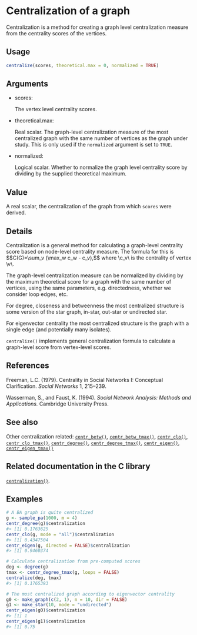 # Centralization of a graph

Centralization is a method for creating a graph level centralization
measure from the centrality scores of the vertices.

## Usage

``` r
centralize(scores, theoretical.max = 0, normalized = TRUE)
```

## Arguments

- scores:

  The vertex level centrality scores.

- theoretical.max:

  Real scalar. The graph-level centralization measure of the most
  centralized graph with the same number of vertices as the graph under
  study. This is only used if the `normalized` argument is set to
  `TRUE`.

- normalized:

  Logical scalar. Whether to normalize the graph level centrality score
  by dividing by the supplied theoretical maximum.

## Value

A real scalar, the centralization of the graph from which `scores` were
derived.

## Details

Centralization is a general method for calculating a graph-level
centrality score based on node-level centrality measure. The formula for
this is \$\$C(G)=\sum_v (\max_w c_w - c_v),\$\$ where \\c_v\\ is the
centrality of vertex \\v\\.

The graph-level centralization measure can be normalized by dividing by
the maximum theoretical score for a graph with the same number of
vertices, using the same parameters, e.g. directedness, whether we
consider loop edges, etc.

For degree, closeness and betweenness the most centralized structure is
some version of the star graph, in-star, out-star or undirected star.

For eigenvector centrality the most centralized structure is the graph
with a single edge (and potentially many isolates).

`centralize()` implements general centralization formula to calculate a
graph-level score from vertex-level scores.

## References

Freeman, L.C. (1979). Centrality in Social Networks I: Conceptual
Clarification. *Social Networks* 1, 215–239.

Wasserman, S., and Faust, K. (1994). *Social Network Analysis: Methods
and Applications.* Cambridge University Press.

## See also

Other centralization related:
[`centr_betw()`](https://r.igraph.org/reference/centr_betw.md),
[`centr_betw_tmax()`](https://r.igraph.org/reference/centr_betw_tmax.md),
[`centr_clo()`](https://r.igraph.org/reference/centr_clo.md),
[`centr_clo_tmax()`](https://r.igraph.org/reference/centr_clo_tmax.md),
[`centr_degree()`](https://r.igraph.org/reference/centr_degree.md),
[`centr_degree_tmax()`](https://r.igraph.org/reference/centr_degree_tmax.md),
[`centr_eigen()`](https://r.igraph.org/reference/centr_eigen.md),
[`centr_eigen_tmax()`](https://r.igraph.org/reference/centr_eigen_tmax.md)

## Related documentation in the C library

[`centralization()`](https://igraph.org/c/html/latest/igraph-Structural.html#igraph_centralization).

## Examples

``` r
# A BA graph is quite centralized
g <- sample_pa(1000, m = 4)
centr_degree(g)$centralization
#> [1] 0.1763625
centr_clo(g, mode = "all")$centralization
#> [1] 0.4347504
centr_eigen(g, directed = FALSE)$centralization
#> [1] 0.9460374

# Calculate centralization from pre-computed scores
deg <- degree(g)
tmax <- centr_degree_tmax(g, loops = FALSE)
centralize(deg, tmax)
#> [1] 0.1765393

# The most centralized graph according to eigenvector centrality
g0 <- make_graph(c(2, 1), n = 10, dir = FALSE)
g1 <- make_star(10, mode = "undirected")
centr_eigen(g0)$centralization
#> [1] 1
centr_eigen(g1)$centralization
#> [1] 0.75
```
